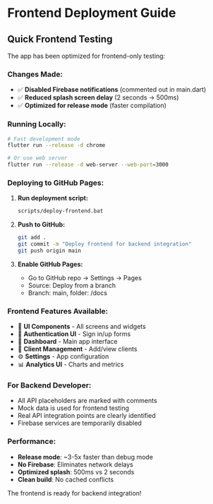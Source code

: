 # Frontend Deployment Guide

## Quick Frontend Testing

The app has been optimized for frontend-only testing:

### Changes Made:
- ✅ **Disabled Firebase notifications** (commented out in main.dart)
- ✅ **Reduced splash screen delay** (2 seconds → 500ms)
- ✅ **Optimized for release mode** (faster compilation)

### Running Locally:
```bash
# Fast development mode
flutter run --release -d chrome

# Or use web server
flutter run --release -d web-server --web-port=3000
```

### Deploying to GitHub Pages:

1. **Run deployment script:**
   ```bash
   scripts/deploy-frontend.bat
   ```

2. **Push to GitHub:**
   ```bash
   git add .
   git commit -m "Deploy frontend for backend integration"
   git push origin main
   ```

3. **Enable GitHub Pages:**
   - Go to GitHub repo → Settings → Pages
   - Source: Deploy from a branch
   - Branch: main, folder: /docs

### Frontend Features Available:
- 🎨 **UI Components** - All screens and widgets
- 🔐 **Authentication UI** - Sign in/up forms
- 📱 **Dashboard** - Main app interface
- 👥 **Client Management** - Add/view clients
- ⚙️ **Settings** - App configuration
- 📊 **Analytics UI** - Charts and metrics

### For Backend Developer:
- All API placeholders are marked with comments
- Mock data is used for frontend testing
- Real API integration points are clearly identified
- Firebase services are temporarily disabled

### Performance:
- **Release mode**: ~3-5x faster than debug mode
- **No Firebase**: Eliminates network delays
- **Optimized splash**: 500ms vs 2 seconds
- **Clean build**: No cached conflicts

The frontend is ready for backend integration!
